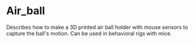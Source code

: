 # Air_ball
Describes how to make a 3D printed air ball holder with mouse sensors to capture the ball's motion. 
Can be used in behavioral rigs with mice.
